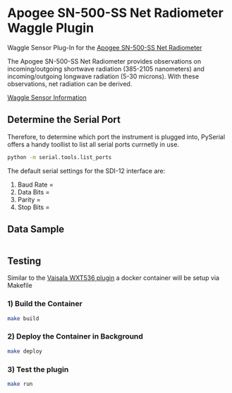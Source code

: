 # Apogee SN-500-SS Net Radiometer Waggle Plugin
Waggle Sensor Plug-In for the [Apogee SN-500-SS Net Radiometer](https://www.apogeeinstruments.com/net-radiometer-support/)

The Apogee SN-500-SS Net Radiometer provides observations on incoming/outgoing shortwave radiation (385-2105 nanometers) and incoming/outgoing longwave radiation (5-30 microns).
With these observations, net radiation can be derived. 

[Waggle Sensor Information](https://github.com/waggle-sensor)

## Determine the Serial Port

Therefore, to determine which port the instrument is plugged into, PySerial offers a handy toollist to list all serial ports currnetly in use.
```bash
python -m serial.tools.list_ports
```

The default serial settings for the SDI-12 interface are:
1. Baud Rate = 
1. Data Bits = 
1. Parity = 
1. Stop Bits = 

## Data Sample
```bash
``` 

## Testing 

Similar to the [Vaisala WXT536 plugin](https://portal.sagecontinuum.org/apps/app/jrobrien/waggle-wxt536) a docker container will be setup via Makefile 

### 1) Build the Container
```bash
make build
```

### 2) Deploy the Container in Background
```bash
make deploy
```

### 3) Test the plugin
```bash
make run
